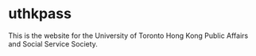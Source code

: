 # uthkpass
This is the website for the University of Toronto Hong Kong Public Affairs and Social Service Society.

